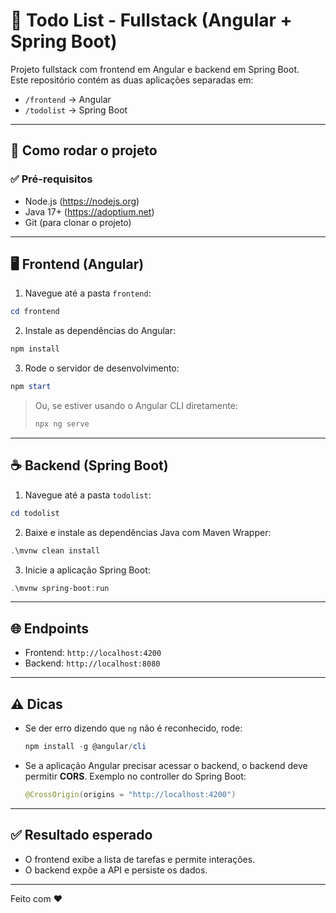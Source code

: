 # 📝 Todo List - Fullstack (Angular + Spring Boot)

Projeto fullstack com frontend em Angular e backend em Spring Boot.  
Este repositório contém as duas aplicações separadas em:

- `/frontend` → Angular
- `/todolist` → Spring Boot

---

## 🚀 Como rodar o projeto

### ✅ Pré-requisitos

- Node.js (https://nodejs.org)  
- Java 17+ (https://adoptium.net)  
- Git (para clonar o projeto)

---

## 🖥️ Frontend (Angular)

1. Navegue até a pasta `frontend`:

```powershell
cd frontend
```

2. Instale as dependências do Angular:

```powershell
npm install
```

3. Rode o servidor de desenvolvimento:

```powershell
npm start
```

> Ou, se estiver usando o Angular CLI diretamente:
>
> ```powershell
> npx ng serve
> ```

---

## ☕ Backend (Spring Boot)

1. Navegue até a pasta `todolist`:

```powershell
cd todolist
```

2. Baixe e instale as dependências Java com Maven Wrapper:

```powershell
.\mvnw clean install
```

3. Inicie a aplicação Spring Boot:

```powershell
.\mvnw spring-boot:run
```

---

## 🌐 Endpoints

- Frontend: `http://localhost:4200`
- Backend: `http://localhost:8080`

---

## ⚠️ Dicas

- Se der erro dizendo que `ng` não é reconhecido, rode:
  
  ```powershell
  npm install -g @angular/cli
  ```

- Se a aplicação Angular precisar acessar o backend, o backend deve permitir **CORS**.
  Exemplo no controller do Spring Boot:

  ```java
  @CrossOrigin(origins = "http://localhost:4200")
  ```

---

## ✅ Resultado esperado

- O frontend exibe a lista de tarefas e permite interações.
- O backend expõe a API e persiste os dados.

---

Feito com ❤️
